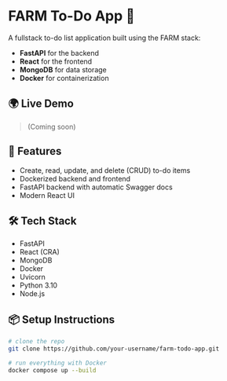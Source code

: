 # FARM To-Do App 📝

A fullstack to-do list application built using the FARM stack:

- **FastAPI** for the backend
- **React** for the frontend
- **MongoDB** for data storage
- **Docker** for containerization

## 🌍 Live Demo
> (Coming soon)

## 🚀 Features

- Create, read, update, and delete (CRUD) to-do items
- Dockerized backend and frontend
- FastAPI backend with automatic Swagger docs
- Modern React UI

## 🛠️ Tech Stack

- FastAPI
- React (CRA)
- MongoDB
- Docker
- Uvicorn
- Python 3.10
- Node.js

## 📦 Setup Instructions

```bash
# clone the repo
git clone https://github.com/your-username/farm-todo-app.git

# run everything with Docker
docker compose up --build
